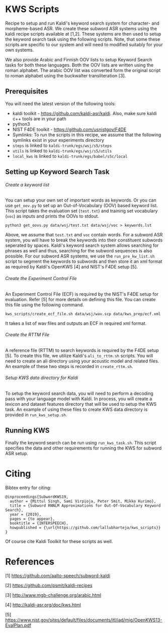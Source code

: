 # KWS Scripts
Recipe to setup and run Kaldi's keyword search system for character- and morpheme-based ASR. We create these subword ASR systems using the kaldi recipe scripts available at [1,2]. These systems are then used to setup the keyword search task using the following scripts. Note, that some these scripts are specific to our system and will need to modified suitably for your own systems.

We also provide Arabic and Finnish OOV lists to setup Keyword Search tasks for both these languages. Both the OOV lists are written using the roman alphabet. The arabic OOV list was converted form the original script to roman alphabet using the buckwalter transliteration [3]. 

## Prerequisites
You will need the latest version of the following tools:
- kaldi toolkit - https://github.com/kaldi-asr/kaldi. Also, make sure kaldi c++ tools are in your path 
- python3 
- NIST F4DE toolkit - https://github.com/usnistgov/F4DE
- Symlinks: To run the scripts in this recipe, we assume that the following symlinks exist in your experiments directory
 - `steps` is linked to `kaldi-trunk/egs/wsj/s5/steps`
 - `utils` is linked to `kaldi-trunk/egs/wsj/s5/utils`
 - `local_kws` is linked to `kaldi-trunk/egs/babel/s5c/local`

## Setting up Keyword Search Task
###### Create a keyword list
You can setup your own set of important words as keywords. Or you can use `get_oov.py` to set up an Out-of-Vocabulary (OOV) based keyword list. This script takes the evaluation set (`test.txt`) and training set vocabulary (`voc`) as inputs and prints the OOVs to stdout.

```
python3 get_oovs.py data/wsj/test.txt data/wsj/voc > keywords.lst
```
Above, we assume that `test.txt` and `voc` contain words. For a subword ASR system, you will have to break the keywords into their constituent subwords seperated by spaces. Kaldi's keyword search system allows searching for phrases as well and thus, searching for the subword sequences is also possible. For our subword ASR systems, we use the `run_pre_kw_list.sh` script to segment the keywords to subwords and then store it an xml format as required by Kaldi's OpenKWS [4] and NIST's F4DE setup [5].

###### Create the Experiment Control File
An Experiment Control File (ECF) is required by the NIST's F4DE setup for evaluation. Refer [5] for more details on defining this file. You can create this file using the following command. 
```
kws_scripts/create_ecf_file.sh data/wsj/wav.scp data/kws_prep/ecf.xml
```
It takes a list of wav files and outputs an ECF in required xml format.

###### Create the RTTM File
A reference file (RTTM) to search keywords is required by the F4DE setup [5]. To create this file, we utilize Kaldi's `ali_to_rttm.sh` scripts. You will need to create an ali directory using your acoustic model and related files. An example of these two steps is recorded in `create_rttm.sh`.

###### Setup KWS data directory for Kaldi
To setup the keyword search data, you will need to perform a decoding pass with your language model with Kaldi. In process, you will create a lexicon and dataset features directory that will be used to setup the KWS task. An example of using these files to create KWS data directory is provided in `run_kws_setup.sh`.

## Running KWS
Finally the keyword search can be run using `run_kws_task.sh`. This script specifies the data and other requirements for running the KWS for subword ASR setup.

# Citing
Bibtex entry for citing: 
```
@inproceedings{SubwordKWS19,
  author = {Mittul Singh, Sami Virpioja, Peter Smit, Mikko Kurimo},
  title = {Subword RNNLM Approximations for Out-Of-Vocabulary Keyword Search},
  year = {2019},
  pages = {to appear},
  booktitle = {INTERSPEECH},
  howpublished = {\url{https://github.com/lallubharteja/kws_scripts}}
}
```
Of course cite Kaldi Toolkit for these scripts as well.


# References
[1] https://github.com/aalto-speech/subword-kaldi

[2] https://github.com/psmit/kaldi-recipes

[3] http://www.mgb-challenge.org/arabic.html

[4] http://kaldi-asr.org/doc/kws.html

[5] https://www.nist.gov/sites/default/files/documents/itl/iad/mig/OpenKWS13-EvalPlan.pdf
